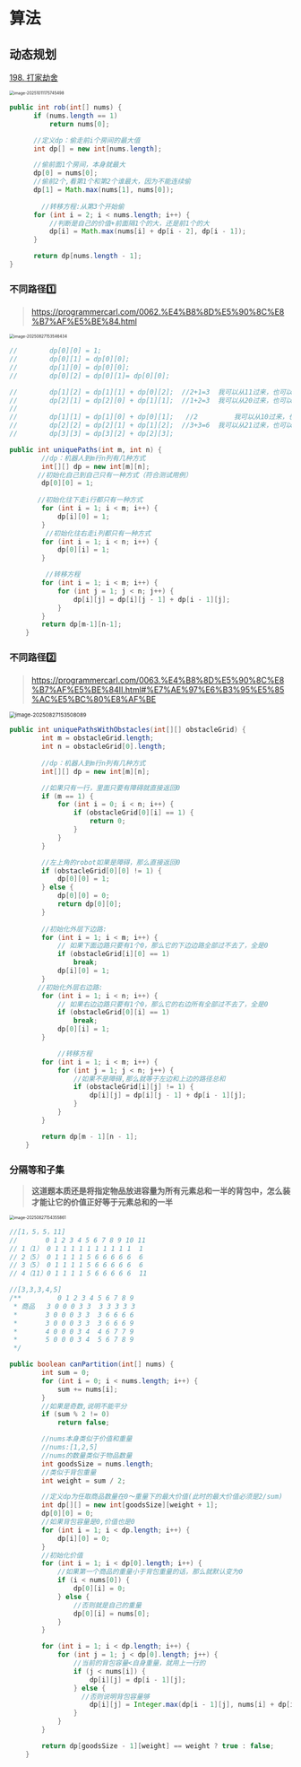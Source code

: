 # 算法

## 动态规划

[198. 打家劫舍](https://leetcode.cn/problems/house-robber/)

<img src="./算法_images/image-20251011175745498.png" alt="image-20251011175745498" style="zoom:50%;" /> 

```java
public int rob(int[] nums) {
      if (nums.length == 1)
          return nums[0];

      //定义dp：偷走前i个房间的最大值
      int dp[] = new int[nums.length];

      //偷前面1个房间，本身就最大
      dp[0] = nums[0];
      //偷前2个,看第1个和第2个谁最大，因为不能连续偷
      dp[1] = Math.max(nums[1], nums[0]);
		
  		//转移方程:从第3个开始偷
      for (int i = 2; i < nums.length; i++) {
          //判断是自己的价值+前面隔1个的大，还是前1个的大
          dp[i] = Math.max(nums[i] + dp[i - 2], dp[i - 1]);
      }

      return dp[nums.length - 1];
}
```













### 不同路径1️⃣

> https://programmercarl.com/0062.%E4%B8%8D%E5%90%8C%E8%B7%AF%E5%BE%84.html

<img src="./算法_images/image-20250827153546434.png" alt="image-20250827153546434" style="zoom:50%;" /> 

```java
//        dp[0][0] = 1;
//        dp[0][1] = dp[0][0];
//        dp[1][0] = dp[0][0];
//        dp[0][2] = dp[0][1]= dp[0][0];

//        dp[1][2] = dp[1][1] + dp[0][2];  //2+1=3  我可以从11过来，也可以从02过来
//        dp[2][1] = dp[2][0] + dp[1][1];  //1+2=3  我可以从20过来，也可以从11过来
//
//        dp[1][1] = dp[1][0] + dp[0][1];   //2			我可以从10过来，也可以从01过来
//        dp[2][2] = dp[2][1] + dp[1][2];  //3+3=6  我可以从21过来，也可以从12过来
//        dp[3][3] = dp[3][2] + dp[2][3];

public int uniquePaths(int m, int n) {
        //dp：机器人到m行n列有几种方式
        int[][] dp = new int[m][n];
       //初始化自己到自己只有一种方式（符合测试用例）
        dp[0][0] = 1;
  
       //初始化往下走i行都只有一种方式
        for (int i = 1; i < m; i++) {
            dp[i][0] = 1;
        }
  		 //初始化往右走i列都只有一种方式
        for (int i = 1; i < n; i++) {
            dp[0][i] = 1;
        }

   		 //转移方程
        for (int i = 1; i < m; i++) {
            for (int j = 1; j < n; j++) {
                dp[i][j] = dp[i][j - 1] + dp[i - 1][j];
            }
        }
        return dp[m-1][n-1];
    }
```







### 不同路径2️⃣

> https://programmercarl.com/0063.%E4%B8%8D%E5%90%8C%E8%B7%AF%E5%BE%84II.html#%E7%AE%97%E6%B3%95%E5%85%AC%E5%BC%80%E8%AF%BE

<img src="./算法_images/image-20250827153508089.png" alt="image-20250827153508089" style="zoom:67%;" />

```java
public int uniquePathsWithObstacles(int[][] obstacleGrid) {
        int m = obstacleGrid.length;
        int n = obstacleGrid[0].length;
  
        //dp：机器人到m行n列有几种方式
        int[][] dp = new int[m][n];

        //如果只有一行，里面只要有障碍就直接返回0
        if (m == 1) {
            for (int i = 0; i < n; i++) {
                if (obstacleGrid[0][i] == 1) {
                    return 0;
                }
            }
        }

        //左上角的robot如果是障碍，那么直接返回0
        if (obstacleGrid[0][0] != 1) {
            dp[0][0] = 1;
        } else {
            dp[0][0] = 0;
            return dp[0][0];
        }
  
        //初始化外层下边路:
        for (int i = 1; i < m; i++) {
            // 如果下面边路只要有1个0，那么它的下边边路全部过不去了，全是0
            if (obstacleGrid[i][0] == 1)
                break;
            dp[i][0] = 1;
        }
       //初始化外层右边路:
        for (int i = 1; i < n; i++) {
            // 如果右边边路只要有1个0，那么它的右边所有全部过不去了，全是0
            if (obstacleGrid[0][i] == 1)
                break;
            dp[0][i] = 1;
        }

  			//转移方程
        for (int i = 1; i < m; i++) {
            for (int j = 1; j < n; j++) {
                //如果不是障碍,那么就等于左边和上边的路径总和
                if (obstacleGrid[i][j] != 1) {
                    dp[i][j] = dp[i][j - 1] + dp[i - 1][j];
                }
            }
        }

        return dp[m - 1][n - 1];
    }
```



### 分隔等和子集

> **这道题本质还是将指定物品放进容量为所有元素总和一半的背包中，怎么装才能让它的价值正好等于元素总和的一半**

<img src="./算法_images/image-20250827154355861.png" alt="image-20250827154355861" style="zoom:50%;" /> 

```java
//[1，5，5，11]
//       0 1 2 3 4 5 6 7 8 9 10 11
// 1（1） 0 1 1 1 1 1 1 1 1 1 1  1
// 2（5） 0 1 1 1 1 5 6 6 6 6 6  6
// 3（5） 0 1 1 1 1 5 6 6 6 6 6  6
// 4（11）0 1 1 1 1 5 6 6 6 6 6  11

//[3,3,3,4,5]
/**         0 1 2 3 4 5 6 7 8 9
 * 商品   3 0 0 0 3 3  3 3 3 3 3
 *       3 0 0 0 3 3  3 6 6 6 6
 *       3 0 0 0 3 3  3 6 6 6 9
 *       4 0 0 0 3 4  4 6 7 7 9
 *       5 0 0 0 3 4  5 6 7 8 9
 */

public boolean canPartition(int[] nums) {
        int sum = 0;
        for (int i = 0; i < nums.length; i++) {
            sum += nums[i];
        }
        //如果是奇数,说明不能平分
        if (sum % 2 != 0)
            return false;

        //nums本身类似于价值和重量
        //nums:[1,2,5]
        //nums的数量类似于物品数量
        int goodsSize = nums.length;
        //类似于背包重量
        int weight = sum / 2;

        //定义dp为任取商品数量在0～重量下的最大价值(此时的最大价值必须是2/sum)
        int dp[][] = new int[goodsSize][weight + 1];
        dp[0][0] = 0;
        //如果背包容量是0,价值也是0
        for (int i = 1; i < dp.length; i++) {
            dp[i][0] = 0;
        }
        //初始化价值
        for (int i = 1; i < dp[0].length; i++) {
            //如果第一个商品的重量小于背包重量的话，那么就默认变为0
            if (i < nums[0]) {
                dp[0][i] = 0;
            } else {
                //否则就是自己的重量
                dp[0][i] = nums[0];
            }
        }

        for (int i = 1; i < dp.length; i++) {
            for (int j = 1; j < dp[0].length; j++) {
                //当前的背包容量<自身重量，就用上一行的
                if (j < nums[i]) {
                    dp[i][j] = dp[i - 1][j];
                } else {
                  //否则说明背包容量够
                    dp[i][j] = Integer.max(dp[i - 1][j], nums[i] + dp[i - 1][j - nums[i]]);
                }
            }
        }

        return dp[goodsSize - 1][weight] == weight ? true : false;
    }
```

